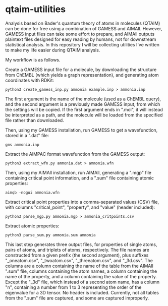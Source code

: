 # qtaim-utilities

Analysis based on Bader's quantum theory of atoms in molecules (QTAIM) can be done for free using a combination of GAMESS and AIMAll.
However, GAMESS input files can take some effort to prepare, and AIMAll outputs plaintext files designed for easy reading by humans, not for downstream statistical analysis.
In this repository I will be collecting utilities I've written to make my life easier during QTAIM analysis.

My workflow is as follows.

Create a GAMESS input file for a molecule, by downloading the structure from ChEMBL (which yields a graph representation), and generating atom coordinates with RDKit:

    python3 create_gamess_inp.py ammonia example.inp > ammonia.inp

The first argument is the name of the molecule (used as a ChEMBL query), and the second argument is a previously made GAMESS input, from which the settings will be copied.
If the first argument ends in ".mol", it will instead be interpreted as a path, and the molecule will be loaded from the specified file rather than downloaded.

Then, using my GAMESS installation, run GAMESS to get a wavefunction, stored in a ".dat" file:

    gms ammonia.inp

Extract the AIMPAC format wavefunction from the GAMESS output:

    python3 extract_wfn.py ammonia.dat > ammonia.wfn

Then, using my AIMAll installation, run AIMAll, generating a ".mgp" file containing critical point information, and a ".sum" file containing atomic properties:

    aimqb -nogui ammonia.wfn

Extract critical point properties into a comma-separated values (CSV) file, with columns "critical\_point", "property", and "value" (header included):

    python3 parse_mgp.py ammonia.mgp > ammonia_critpoints.csv

Extract atomic properties:

    python3 parse_sum.py ammonia.sum ammonia

This last step generates three output files, for properties of single atoms, pairs of atoms, and triplets of atoms, respectively.
The file names are constructed from a given prefix (the second argument), plus suffixes "\_oneatom.csv", "\_twoatom.csv", "\_threeatom.csv", and "\_3d.csv".
The columns are a column containing the name of the table from the AIMAll ".sum" file, columns containing the atom names, a column containing the name of the property, and a column containing the value of the property.
Except the "\_3d" file, which instead of a second atom name, has a column "n", containing a number from 1 to 3 representing the order of the eigenvalue for a 3D tensor.
No header is included.
Currently, not all tables from the ".sum" file are captured, and some are captured improperly.
